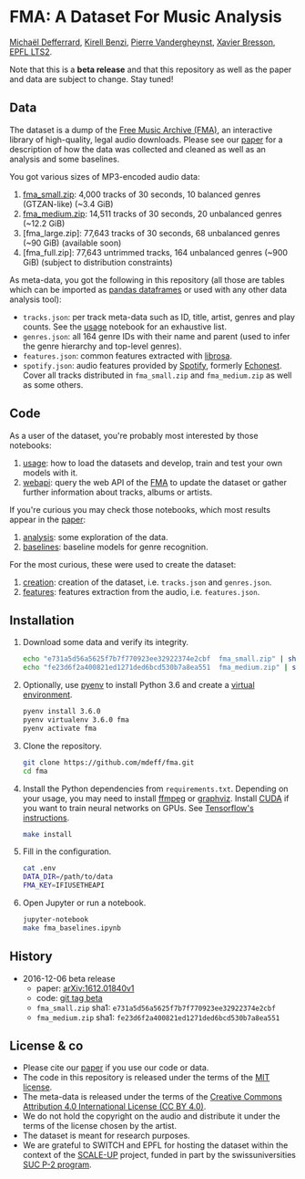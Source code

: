 # FMA: A Dataset For Music Analysis

[Michaël Defferrard](http://deff.ch), [Kirell Benzi](http://kirellbenzi.com/),
[Pierre Vandergheynst](https://people.epfl.ch/pierre.vandergheynst),
[Xavier Bresson](http://research.ntu.edu.sg/expertise/academicprofile/Pages/StaffProfile.aspx?ST_EMAILID=XBRESSON),
[EPFL LTS2](https://lts2.epfl.ch).

[paper]:     https://arxiv.org/abs/1612.01840
[FMA]:       https://freemusicarchive.org
[WFMU]:      https://wfmu.org
[Wikipedia]: https://en.wikipedia.org/wiki/Free_Music_Archive

Note that this is a **beta release** and that this repository as well as the
paper and data are subject to change. Stay tuned!

## Data

The dataset is a dump of the [Free Music Archive (FMA)][FMA], an interactive
library of high-quality, legal audio downloads. Please see our [paper] for
a description of how the data was collected and cleaned as well as an analysis
and some baselines.

You got various sizes of MP3-encoded audio data:

1. [fma_small.zip]: 4,000 tracks of 30 seconds, 10 balanced genres (GTZAN-like)
   (~3.4 GiB)
2. [fma_medium.zip]: 14,511 tracks of 30 seconds, 20 unbalanced genres
   (~12.2 GiB)
3. [fma_large.zip]: 77,643 tracks of 30 seconds, 68 unbalanced genres (~90 GiB)
   (available soon)
4. [fma_full.zip]: 77,643 untrimmed tracks, 164 unbalanced genres (~900 GiB)
   (subject to distribution constraints)

[fma_small.zip]:  https://os.unil.cloud.switch.ch/fma/fma_small.zip
[fma_medium.zip]: https://os.unil.cloud.switch.ch/fma/fma_medium.zip

As meta-data, you got the following in this repository (all those are tables
which can be imported as [pandas dataframes][pandas] or used with any other
data analysis tool):

* `tracks.json`: per track meta-data such as ID, title, artist, genres and
  play counts. See the [usage] notebook for an exhaustive list.
* `genres.json`: all 164 genre IDs with their name and parent (used to infer
  the genre hierarchy and top-level genres).
* `features.json`: common features extracted with [librosa].
* `spotify.json`: audio features provided by [Spotify], formerly [Echonest].
  Cover all tracks distributed in `fma_small.zip` and `fma_medium.zip` as well
  as some others.

[pandas]:   http://pandas.pydata.org/
[librosa]:  https://librosa.github.io/librosa/
[spotify]:  https://www.spotify.com/
[echonest]: http://the.echonest.com/

## Code

As a user of the dataset, you're probably most interested by those notebooks:

1. [usage]: how to load the datasets and develop, train and test your own
   models with it.
2. [webapi]: query the web API of the [FMA] to update the dataset or gather
   further information about tracks, albums or artists.

If you're curious you may check those notebooks, which most results appear in
the [paper]:

1. [analysis]: some exploration of the data.
2. [baselines]: baseline models for genre recognition.

For the most curious, these were used to create the dataset:

1. [creation]: creation of the dataset, i.e. `tracks.json` and `genres.json`.
2. [features]: features extraction from the audio, i.e. `features.json`.

[usage]:     https://nbviewer.jupyter.org/github/mdeff/fma/blob/outputs/usage.ipynb
[webapi]:    https://nbviewer.jupyter.org/github/mdeff/fma/blob/outputs/webapi.ipynb
[analysis]:  https://nbviewer.jupyter.org/github/mdeff/fma/blob/outputs/analysis.ipynb
[baselines]: https://nbviewer.jupyter.org/github/mdeff/fma/blob/outputs/baselines.ipynb
[creation]:  https://nbviewer.jupyter.org/github/mdeff/fma/blob/outputs/creation.ipynb
[features]:  https://nbviewer.jupyter.org/github/mdeff/fma/blob/outputs/features.ipynb

## Installation

1. Download some data and verify its integrity.
	```sh
	echo "e731a5d56a5625f7b7f770923ee32922374e2cbf  fma_small.zip" | sha1sum -c -
	echo "fe23d6f2a400821ed1271ded6bcd530b7a8ea551  fma_medium.zip" | sha1sum -c -
	```

2. Optionally, use [pyenv] to install Python 3.6 and create a [virtual
   environment][pyenv-virt].
	```sh
	pyenv install 3.6.0
	pyenv virtualenv 3.6.0 fma
	pyenv activate fma
	```

3. Clone the repository.
	```sh
	git clone https://github.com/mdeff/fma.git
	cd fma
	```

4. Install the Python dependencies from `requirements.txt`. Depending on your
   usage, you may need to install [ffmpeg] or [graphviz]. Install [CUDA] if you
   want to train neural networks on GPUs. See
   [Tensorflow's instructions](https://www.tensorflow.org/install/).
	```sh
	make install
	```

5. Fill in the configuration.
	```sh
	cat .env
	DATA_DIR=/path/to/data
	FMA_KEY=IFIUSETHEAPI
	```

6. Open Jupyter or run a notebook.
	```sh
	jupyter-notebook
	make fma_baselines.ipynb
	```

[pyenv]:      https://github.com/pyenv/pyenv
[pyenv-virt]: https://github.com/pyenv/pyenv-virtualenv
[ffmpeg]:     https://ffmpeg.org/download.html
[graphviz]:   http://www.graphviz.org/
[CUDA]:       https://en.wikipedia.org/wiki/CUDA

## History

* 2016-12-06 beta release
	* paper: [arXiv:1612.01840v1](https://arxiv.org/abs/1612.01840v1)
	* code: [git tag beta](https://github.com/mdeff/fma/releases/tag/beta)
	* `fma_small.zip`  sha1: `e731a5d56a5625f7b7f770923ee32922374e2cbf`
	* `fma_medium.zip` sha1: `fe23d6f2a400821ed1271ded6bcd530b7a8ea551`

## License & co

* Please cite our [paper] if you use our code or data.
* The code in this repository is released under the terms of the [MIT license](LICENSE.txt).
* The meta-data is released under the terms of the
  [Creative Commons Attribution 4.0 International License (CC BY 4.0)][ccby40].
* We do not hold the copyright on the audio and distribute it under the terms
  of the license chosen by the artist.
* The dataset is meant for research purposes.
* We are grateful to SWITCH and EPFL for hosting the dataset within the context
  of the [SCALE-UP] project, funded in part by the swissuniversities [SUC P-2
  program].

[ccby40]: https://creativecommons.org/licenses/by/4.0
[SCALE-UP]: https://projects.switch.ch/scale-up/
[SUC P-2 program]: https://www.swissuniversities.ch/isci
